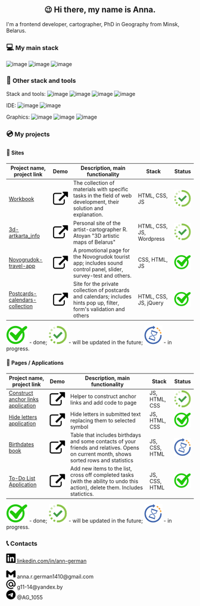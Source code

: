 <h2 align="center"><span style='font-size:20px;'>&#128521;</span> Hi there, my name is Anna.</h2>
<p align="left">I'm a frontend developer, cartographer, PhD in Geography from Minsk, Belarus. </p>

<h3><span style='font-size:20px;'>&#128187;</span> My main stack</h3>

![image](https://img.shields.io/badge/HTML5-E34F26?style=for-the-badge&logo=html5&logoColor=white)
![image](https://img.shields.io/badge/CSS3-1572B6?style=for-the-badge&logo=css3&logoColor=white)
![image](https://img.shields.io/badge/JavaScript-323330?style=for-the-badge&logo=javascript&logoColor=F7DF1E)

<h3><span style='font-size:20px;'>&#128295;</span> Other stack and tools</h3>

Stack and tools:  ![image](https://img.shields.io/badge/jQuery-0769AD?style=for-the-badge&logo=jquery&logoColor=white)
![image](https://img.shields.io/badge/PHP-777BB4?style=for-the-badge&logo=php&logoColor=white)
![image](https://img.shields.io/badge/MySQL-005C84?style=for-the-badge&logo=mysql&logoColor=white)
![image](https://img.shields.io/badge/Wordpress-21759B?style=for-the-badge&logo=wordpress&logoColor=white)

IDE:
![image](https://img.shields.io/badge/VSCode-0078D4?style=for-the-badge&logo=visual%20studio%20code&logoColor=white)
![image](https://img.shields.io/badge/apache%20netbeans-1B6AC6?style=for-the-badge&logo=apache%20netbeans%20IDE&logoColor=white)

Graphics:
![image](https://img.shields.io/badge/Figma-F24E1E?style=for-the-badge&logo=figma&logoColor=white)
![image](https://img.shields.io/badge/Adobe%20Photoshop-31A8FF?style=for-the-badge&logo=Adobe%20Photoshop&logoColor=black)
![image](https://img.shields.io/badge/Adobe%20Illustrator-FF9A00?style=for-the-badge&logo=adobe%20illustrator&logoColor=white)

<h3><span style='font-size:20px;'>&#128191;</span> My projects</h3>

<h4><span style='font-size:16px;'>&#128214;</span> Sites</h4>

Project name, project link   | Demo |   Description, main functionality     |     Stack    | Status |
-----------------------------|------|---------------------------------------|--------------|--------|
[Workbook](https://github.com/the-all-spark/workbook) | [![image](./external_link.svg)](https://the-all-spark.github.io/workbook/) |The collection of materials with specific tasks in the field of web development, their solution and explanation. | HTML, CSS, JS | ![image](./updated%20soon.svg)
[3d-artkarta_info](https://github.com/the-all-spark/3d-artkarta_info) | [![image](./external_link.svg)](https://3d-artkarta.by/) | Personal site of the artist-cartographer R. Atoyan "3D artistic maps of Belarus" | HTML, CSS, JS, Wordpress | ![image](./updated%20soon.svg)
[Novogrudok-travel-app](https://github.com/the-all-spark/Novogrudok-travel-app) | [![image](./external_link.svg)](https://the-all-spark.github.io/Novogrudok-travel-app/) | A promotional page for the Novogrudok tourist app; includes sound control panel, slider, survey-test and others. | CSS, HTML, JS | ![image](./done_mark.svg)
[Postcards-calendars-collection](https://github.com/the-all-spark/postcards-calendars-collection) | [![image](./external_link.svg)](https://the-all-spark.github.io/postcards-calendars-collection/) | Site for the private collection of postcards and calendars; includes hints pop up, filter, form's validation and others | HTML, CSS, JS, jQuery | ![image](./done_mark.svg)

![image](./done_mark.svg) - done; 
![image](./updated%20soon.svg) - will be updated in the future; 
![image](./in%20progress-icon.svg) - in progress.

<h4><span style='font-size:16px;'>&#128196;</span> Pages / Applications</h4>

Project name, project link   | Demo |   Description, main functionality     |     Stack    | Status |
-----------------------------|------|---------------------------------------|--------------|--------|
[Construct anchor links application](https://github.com/the-all-spark/construct_anchor_links_app) | [![image](./external_link.svg)](https://the-all-spark.github.io/construct_anchor_links_app/) | Helper to construct anchor links and add code to page | JS, HTML, CSS | ![image](./updated%20soon.svg)
[Hide letters application](https://github.com/the-all-spark/hide_letters_app) | [![image](./external_link.svg)](https://the-all-spark.github.io/hide_letters_app/) | Hide letters in submitted text replacing them to selected symbol | JS, HTML, CSS | ![image](./done_mark.svg)
[Birthdates book](https://github.com/the-all-spark/birthdates_book) | [![image](./external_link.svg)](https://the-all-spark.github.io/birthdates_book/) | Table that includes birthdays and some contacts of your friends and relatives. Opens on current month, shows sorted rows and statistics | JS, CSS, HTML | ![image](./in%20progress-icon.svg)
[To-Do List Application](https://github.com/the-all-spark/to-do-list-app) | [![image](./external_link.svg)](https://the-all-spark.github.io/to-do-list-app/) | Add new items to the list, cross off completed tasks (with the ability to undo this action), delete them. Includes statictics. | JS, CSS, HTML | ![image](./done_mark.svg)

![image](./done_mark.svg) - done; 
![image](./updated%20soon.svg) - will be updated in the future; 
![image](./in%20progress-icon.svg) - in progress.

<h3><span style='font-size:20px;'>&#128222;</span> Contacts</h3>
<a href="https://linkedin.com/in/ann-german" target="_blank" title="linkedIn account"><img src="./linkedin.svg" alt="linkedin" height=25px /><span> 
      linkedin.com/in/ann-german</span></a>  
<p><span><img src="./gmail.svg" alt="gmail" height=25px/>    anna.r.german1410@gmail.com</span></br>
<span><img src="./maildotru.svg" alt="yandex" height=25px/>    g11-14@yandex.by</span></br>
<span><img src="./telegram.svg" alt="telegram" height=25px/>    @AG_1055</span>
</p>
